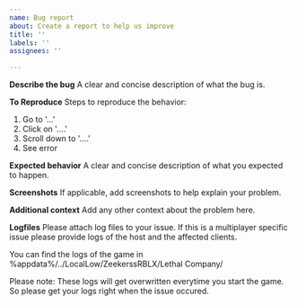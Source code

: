 ```yaml
---
name: Bug report
about: Create a report to help us improve
title: ''
labels: ''
assignees: ''

---
```


**Describe the bug**
A clear and concise description of what the bug is.

**To Reproduce**
Steps to reproduce the behavior:
1. Go to '...'
2. Click on '....'
3. Scroll down to '....'
4. See error

**Expected behavior**
A clear and concise description of what you expected to happen.

**Screenshots**
If applicable, add screenshots to help explain your problem.

**Additional context**
Add any other context about the problem here.

**Logfiles**
Please attach log files to your issue. If this is a multiplayer specific issue please provide logs of the host and the affected clients.

You can find the logs of the game in %appdata%/../LocalLow/ZeekerssRBLX/Lethal Company/

Please note: These logs will get overwritten everytime you start the game. So please get your logs right when the issue occured.
